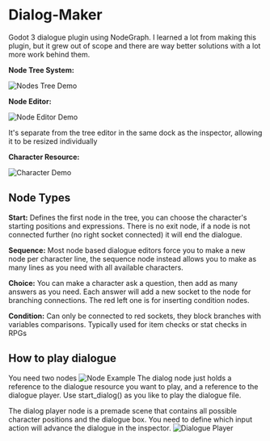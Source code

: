 # Dialog-Maker

Godot 3 dialogue plugin using NodeGraph.
I learned a lot from making this plugin, but it grew out of scope and there are way better solutions with a lot more work behind them.

**Node Tree System:**

![Nodes Tree Demo](https://i.imgur.com/U29M7N4.png)

**Node Editor:**

![Node Editor Demo](https://i.imgur.com/lYWPMvG.png)

It's separate from the tree editor in the same dock as the inspector, allowing it to be resized individually

**Character Resource:**

![Character Demo](https://i.imgur.com/9dXUiCz.png)

## Node Types

**Start:** Defines the first node in the tree, you can choose the character's starting positions and expressions. There is no exit node, if a node is not connected further (no right socket connected) it will end the dialogue.

**Sequence:** Most node based dialogue editors force you to make a new node per character line, the sequence node instead allows you to make as many lines as you need with all available characters.

**Choice:** You can make a character ask a question, then add as many answers as you need. Each answer will add a new socket to the node for branching connections. The red left one is for inserting condition nodes.

**Condition:** Can only be connected to red sockets, they block branches with variables comparisons. Typically used for item checks or stat checks in RPGs

## How to play dialogue

You need two nodes
![Node Example](https://i.imgur.com/POO5FwK.png)
The dialog node just holds a reference to the dialogue resource you want to play, and a reference to the dialogue player. Use start_dialog() as you like to play the dialogue file.

The dialog player node is a premade scene that contains all possible character positions and the dialogue box. You need to define which input action will advance the dialogue in the inspector.
![Dialogue Player](https://i.imgur.com/w2H0gE5.png)
